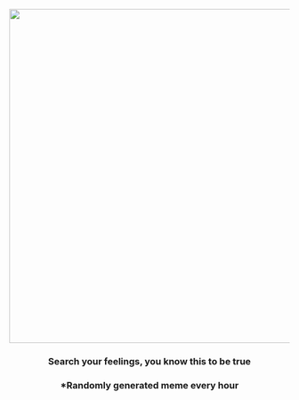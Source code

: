 <p align="center">
        <img src="https://i.redd.it/akpd2a8n36z81.jpg" width="600" height="600">
        </p>
        <h3 align="center">Search your feelings, you know this to be true</h3>
        <h3 align="center">*Randomly generated meme every hour</h3>
    
